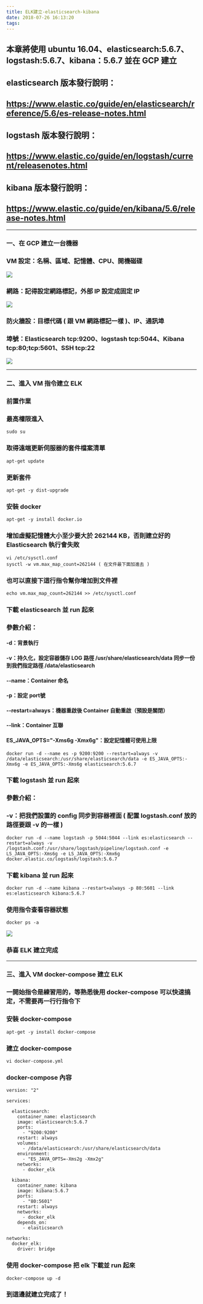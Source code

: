 ```yaml
---
title: ELK建立-elasticsearch-kibana
date: 2018-07-26 16:13:20
tags:
---
```


## 本章將使用 ubuntu 16.04、elasticsearch:5.6.7、logstash:5.6.7、kibana：5.6.7 並在 GCP 建立

## elasticsearch 版本發行說明：
## https://www.elastic.co/guide/en/elasticsearch/reference/5.6/es-release-notes.html

## logstash  版本發行說明：
## https://www.elastic.co/guide/en/logstash/current/releasenotes.html

## kibana 版本發行說明：
## https://www.elastic.co/guide/en/kibana/5.6/release-notes.html

***

### 一、在 GCP 建立一台機器

### VM 設定：名稱、區域、記憶體、CPU、開機磁碟

![ ](images/1.png)

### 網路：記得設定網路標記，外部 IP 設定成固定 IP

![ ](images/2.png)

### 防火牆設：目標代碼 ( 跟 VM 網路標記一樣 )、IP、通訊埠

### 埠號：Elasticsearch tcp:9200、logstash tcp:5044、Kibana tcp:80;tcp:5601、SSH tcp:22

![ ](images/3.png)

***

### 二、進入 VM 指令建立 ELK

### 前置作業

### 最高權限進入

```
sudo su
```

### 取得遠端更新伺服器的套件檔案清單

```
apt-get update
```

### 更新套件

```
apt-get -y dist-upgrade
```

### 安裝 docker

```
apt-get -y install docker.io
```

### 增加虛擬記憶體大小至少要大於 262144 KB，否則建立好的 Elasticsearch 執行會失敗

```
vi /etc/sysctl.conf
sysctl -w vm.max_map_count=262144 ( 在文件最下面加進去 )
```

### 也可以直接下這行指令幫你增加到文件裡

```
echo vm.max_map_count=262144 >> /etc/sysctl.conf
```

### 下載 elasticsearch 並 run 起來

### 參數介紹：

#### -d：背景執行

#### -v：持久化，設定容器儲存 LOG 路徑 /usr/share/elasticsearch/data 同步一份到我們指定路徑 /data/elasticsearch

#### --name：Container 命名

#### -p：設定 port號

#### --restart=always：機器重啟後 Container 自動重啟（預設是關閉）

#### --link：Container 互聯

#### ES_JAVA_OPTS="-Xms6g -Xmx6g"：設定記憶體可使用上限

```
docker run -d --name es -p 9200:9200 --restart=always -v /data/elasticsearch:/usr/share/elasticsearch/data -e ES_JAVA_OPTS:-Xmx6g -e ES_JAVA_OPTS:-Xms6g elasticsearch:5.6.7
```

### 下載 logstash 並 run 起來

### 參數介紹：

### -v：把我們設置的 config 同步到容器裡面 ( 配置 logstash.conf 放的路徑要跟 -v 的一樣 )

```
docker run -d --name logstash -p 5044:5044 --link es:elasticsearch --restart=always -v /logstash.conf:/usr/share/logstash/pipeline/logstash.conf -e LS_JAVA_OPTS:-Xms6g -e LS_JAVA_OPTS:-Xmx6g docker.elastic.co/logstash/logstash:5.6.7
```


### 下載 kibana 並 run 起來

```
docker run -d --name kibana --restart=always -p 80:5601 --link es:elasticsearch kibana:5.6.7
```

### 使用指令查看容器狀態

```
docker ps -a
```

![ ](images/4.png)

### 恭喜 ELK 建立完成

***

### 三、進入 VM docker-compose 建立 ELK

### 一開始指令是練習用的，等熟悉後用 docker-compose 可以快速搞定，不需要再一行行指令下

### 安裝 docker-compose

```
apt-get -y install docker-compose
```

### 建立 docker-compose

```
vi docker-compose.yml
```

### docker-compose 內容

```
version: "2"

services:

  elasticsearch:
    container_name: elasticsearch
    image: elasticsearch:5.6.7
    ports:
      - "9200:9200"
    restart: always
    volumes:
      - /data/elasticsearch:/usr/share/elasticsearch/data
    environment:
      - "ES_JAVA_OPTS=-Xms2g -Xmx2g"
    networks:
      - docker_elk

  kibana:
    container_name: kibana
    image: kibana:5.6.7
    ports:
      - "80:5601"
    restart: always
    networks:
      - docker_elk
    depends_on:
      - elasticsearch

networks:
  docker_elk:
    driver: bridge
```

### 使用 docker-compose 把 elk 下載並 run 起來

```
docker-compose up -d
```

### 到這邊就建立完成了！